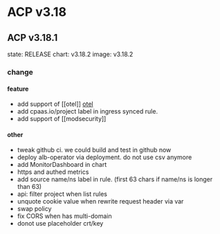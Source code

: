 # ACP v3.18
## ACP v3.18.1
state: RELEASE
chart: v3.18.2
image: v3.18.2
### change
#### feature
* add support of [[otel]] [otel](https://github.com/alauda/alb/commit/16ee00dd009cda1bd5fb48ad803b48fe5427d2b6)
* add cpaas.io/project label in ingress synced rule.
* add support of [[modsecurity]]
#### other
* tweak github ci. we could build and test in github now
* deploy alb-operator via deployment. do not use csv anymore
* add MonitorDashboard in chart 
* https and authed metrics
* add source name/ns label in rule. (first 63 chars if name/ns is longer than 63)
* api: filter project when list rules
* unquote cookie value when rewrite request header via var
* swap policy
* fix CORS when has multi-domain
* donot use placeholder crt/key